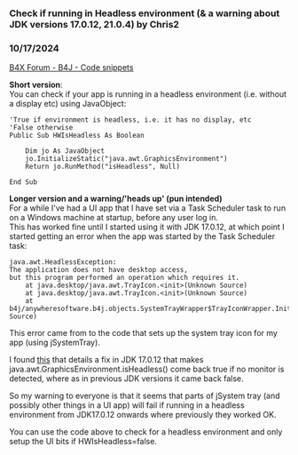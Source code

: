 ### Check if running in Headless environment (& a warning about JDK versions 17.0.12, 21.0.4) by Chris2
### 10/17/2024
[B4X Forum - B4J - Code snippets](https://www.b4x.com/android/forum/threads/163608/)

**Short version**:  
You can check if your app is running in a headless environment (i.e. without a display etc) using JavaObject:  

```B4X
'True if environment is headless, i.e. it has no display, etc  
'False otherwise  
Public Sub HWIsHeadless As Boolean  
  
    Dim jo As JavaObject  
    jo.InitializeStatic("java.awt.GraphicsEnvironment")  
    Return jo.RunMethod("isHeadless", Null)  
  
End Sub
```

  
  
**Longer version and a warning/'heads up' (pun intended)**  
For a while I've had a UI app that I have set via a Task Scheduler task to run on a Windows machine at startup, before any user log in.  
This has worked fine until I started using it with JDK 17.0.12, at which point I started getting an error when the app was started by the Task Scheduler task:  

```B4X
java.awt.HeadlessException:  
The application does not have desktop access,  
but this program performed an operation which requires it.  
    at java.desktop/java.awt.TrayIcon.<init>(Unknown Source)  
    at java.desktop/java.awt.TrayIcon.<init>(Unknown Source)  
    at b4j/anywheresoftware.b4j.objects.SystemTrayWrapper$TrayIconWrapper.Initialize(Unknown Source)
```

  
This error came from to the code that sets up the system tray icon for my app (using jSystemTray).  
  
I found [this](https://bugs.openjdk.org/browse/JDK-8185862) that details a fix in JDK 17.0.12 that makes java.awt.GraphicsEnvironment.isHeadless() come back true if no monitor is detected, where as in previous JDK versions it came back false.  
  
So my warning to everyone is that it seems that parts of jSystem tray (and possibly other things in a UI app) will fail if running in a headless environment from JDK17.0.12 onwards where previously they worked OK.  
  
You can use the code above to check for a headless environment and only setup the UI bits if HWIsHeadless=false.